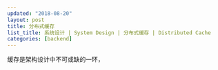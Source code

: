 ```yaml
---
updated: "2018-08-20"
layout: post
title: 分布式缓存
list_title: 系统设计 | System Design | 分布式缓存 | Distributed Cache
categories: [backend]
---
```


缓存是架构设计中不可或缺的一环，